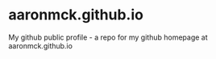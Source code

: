 aaronmck.github.io
==================

My github public profile - a repo for my github homepage at aaronmck.github.io
